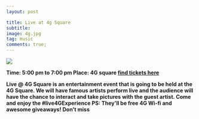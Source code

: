 ```yaml
---
layout: post

title: Live at 4g Square
subtitle: 
image: 4g.jpg
tag: music
comments: true;
---
```

<img src="{{site.github.url}}/img/4g.jpg">

<strong>Time: 5:00 pm to 7:00 pm
<strong>Place: 4G square
<strong><a href="https://www.eventbrite.com/e/live-4g-square-tickets-27105816226">find tickets here  </a></strong>

Live @ 4G Square is an entertainment event that is going to be held at the 4G Square. We will have famous artists perform live and the audience will have the chance to interact and take pictures with the guest artist.
Come and enjoy the #live4GExperience
PS: They'll be free 4G Wi-fi and awesome giveaways! Don't miss